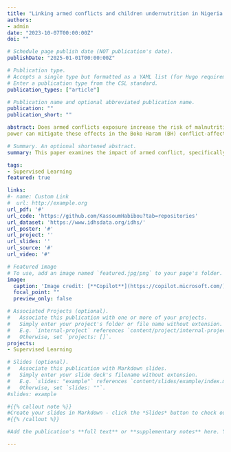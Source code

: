 ```yaml
---
title: "Linking armed conflicts and children undernutrition in Nigeria: the mitigating effects of maternal bargaining power"
authors:
- admin
date: "2023-10-07T00:00:00Z"
doi: ""

# Schedule page publish date (NOT publication's date).
publishDate: "2025-01-01T00:00:00Z"

# Publication type.
# Accepts a single type but formatted as a YAML list (for Hugo requirements).
# Enter a publication type from the CSL standard.
publication_types: ["article"]

# Publication name and optional abbreviated publication name.
publication: ""
publication_short: ""

abstract: Does armed conflicts exposure increase the risk of malnutrition among children? how can these effects be mitigated? in this paper, I seek evidence on the effects of armed conflict on children’s nutritional outcomes and how maternal bargaining
power can mitigate these effects in the Boko Haram (BH) conflict-affected areas of Nigeria. The individual characteristics were drawn from three rounds of the Nigerian Demographic and Health Survey (NDHS) and information on the BH conflict was sourced from the Armed Conflict Location and Event Dataset (ACLED). The identification strategy exploits temporal and spatial variation across birth cohorts to measure children’s exposure to the BH conflicts. By analyzing various proxies of maternal bargaining power (e.g. through decision-making over own income), I find that children born to women with low bargaining power are more affected by the BH conflict than children born to women with high bargaining power. I also show that male and older children born to mothers with low bargaining power are disproportionately affected by the BH conflict. The results are not affected by selective mortality, migration and the endogeneity of maternal bargaining power to the BH conflict. The results remain consistent across various specifications and are not driven by rainfall shocks. The evidence suggests that policies and interventions designed to mitigate the negative impact of BH conflict on children should exploit progress in the level of female bargaining power alongside other protective measures.

# Summary. An optional shortened abstract.
summary: This paper examines the impact of armed conflict, specifically the Boko Haram conflict in Nigeria, on children's nutritional outcomes. It also investigates how maternal bargaining power can mitigate these effects. The findings suggest that children born to women with low bargaining power are more adversely affected by the conflict highlighting the importance of policies to enhance female bargaining power in conflict settings.

tags:
- Supervised Learning
featured: true

links:
#- name: Custom Link
#  url: http://example.org
url_pdf: '#'
url_code: 'https://github.com/KassoumHabibou?tab=repositories'
url_dataset: 'https://www.idhsdata.org/idhs/'
url_poster: '#'
url_project: ''
url_slides: ''
url_source: '#'
url_video: '#'

# Featured image
# To use, add an image named `featured.jpg/png` to your page's folder. 
image:
  caption: 'Image credit: [**Copilot**](https://copilot.microsoft.com/)'
  focal_point: ""
  preview_only: false

# Associated Projects (optional).
#   Associate this publication with one or more of your projects.
#   Simply enter your project's folder or file name without extension.
#   E.g. `internal-project` references `content/project/internal-project/index.md`.
#   Otherwise, set `projects: []`.
projects:
- Supervised Learning

# Slides (optional).
#   Associate this publication with Markdown slides.
#   Simply enter your slide deck's filename without extension.
#   E.g. `slides: "example"` references `content/slides/example/index.md`.
#   Otherwise, set `slides: ""`.
#slides: example

#{{% callout note %}}
#Create your slides in Markdown - click the *Slides* button to check out the example.
#{{% /callout %}}

#Add the publication's **full text** or **supplementary notes** here. You can use rich formatting such as including [code, math, and images](https://docs.hugoblox.com/content/writing-markdown-latex/).

---
```


